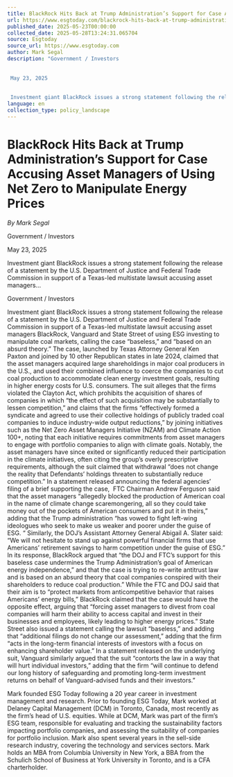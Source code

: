```yaml
---
title: BlackRock Hits Back at Trump Administration’s Support for Case Accusing Asset Managers of Using Net Zero to Manipulate Energy Prices
url: https://www.esgtoday.com/blackrock-hits-back-at-trump-administrations-support-for-case-accusing-asset-managers-of-using-net-zero-to-manipulate-energy-prices/
published_date: 2025-05-23T00:00:00
collected_date: 2025-05-28T13:24:31.065704
source: Esgtoday
source_url: https://www.esgtoday.com
author: Mark Segal
description: "Government / Investors 
 
 
 May 23, 2025 
 
 
 Investment giant BlackRock issues a strong statement following the release of a statement by the U.S. Department of Justice and Federal Trade Commission in support of a Texas-led multistate lawsuit accusing asset managers..."
language: en
collection_type: policy_landscape
---
```


# BlackRock Hits Back at Trump Administration’s Support for Case Accusing Asset Managers of Using Net Zero to Manipulate Energy Prices

*By Mark Segal*

Government / Investors 
 
 
 May 23, 2025 
 
 
 Investment giant BlackRock issues a strong statement following the release of a statement by the U.S. Department of Justice and Federal Trade Commission in support of a Texas-led multistate lawsuit accusing asset managers...

Government / Investors

Investment giant BlackRock issues a strong statement following the release of a statement by the U.S. Department of Justice and Federal Trade Commission in support of a Texas-led multistate lawsuit accusing asset managers BlackRock, Vanguard and State Street of using ESG investing to manipulate coal markets, calling the case “baseless,” and “based on an absurd theory.” 
 The case, launched by Texas Attorney General Ken Paxton and joined by 10 other Republican states in late 2024, claimed that the asset managers acquired large shareholdings in major coal producers in the U.S., and used their combined influence to coerce the companies to cut coal production to accommodate clean energy investment goals, resulting in higher energy costs for U.S. consumers. 
 The suit alleges that the firms violated the Clayton Act, which prohibits the acquisition of shares of companies in which “the effect of such acquisition may be substantially to lessen competition,” and claims that the firms “effectively formed a syndicate and agreed to use their collective holdings of publicly traded coal companies to induce industry-wide output reductions,” by joining initiatives such as the Net Zero Asset Managers Initiative (NZAM) and Climate Action 100+, noting that each initiative requires commitments from asset managers to engage with portfolio companies to align with climate goals. 
 Notably, the asset managers have since exited or significantly reduced their participation in the climate initiatives, often citing the group’s overly prescriptive requirements, although the suit claimed that withdrawal “does not change the reality that Defendants’ holdings threaten to substantially reduce competition.” 
 In a statement released announcing the federal agencies’ filing of a brief supporting the case,  FTC Chairman Andrew Ferguson said that the asset managers “allegedly blocked the production of American coal in the name of climate change scaremongering, all so they could take money out of the pockets of American consumers and put it in theirs,” adding that the Trump administration “has vowed to fight left-wing ideologues who seek to make us weaker and poorer under the guise of ESG. “ 
 Similarly, the DOJ’s Assistant Attorney General Abigail A. Slater said: 
 “We will not hesitate to stand up against powerful financial firms that use Americans’ retirement savings to harm competition under the guise of ESG.” 
 In its response, BlackRock argued that “the DOJ and FTC’s support for this baseless case undermines the Trump Administration’s goal of American energy independence,” and that the case is trying to re-write antitrust law and is based on an absurd theory that coal companies conspired with their shareholders to reduce coal production.” 
 While the FTC and DOJ said that their aim is to “protect markets from anticompetitive behavior that raises Americans’ energy bills,” BlackRock claimed that the case would have the opposite effect, arguing that “forcing asset managers to divest from coal companies will harm their ability to access capital and invest in their businesses and employees, likely leading to higher energy prices.” 
 State Street also issued a statement calling the lawsuit “baseless,” and adding that “additional filings do not change our assessment,” adding that the firm “acts in the long-term financial interests of investors with a focus on enhancing shareholder value.” 
 In a statement released on the underlying suit, Vanguard similarly argued that the suit “contorts the law in a way that will hurt individual investors,” adding that the firm “will continue to defend our long history of safeguarding and promoting long-term investment returns on behalf of Vanguard-advised funds and their investors.”

Mark founded ESG Today following a 20 year career in investment management and research. Prior to founding ESG Today, Mark worked at Delaney Capital Management (DCM) in Toronto, Canada, most recently as the firm’s head of U.S. equities. While at DCM, Mark was part of the firm’s ESG team, responsible for evaluating and tracking the sustainability factors impacting portfolio companies, and assessing the suitability of companies for portfolio inclusion. Mark also spent several years in the sell-side research industry, covering the technology and services sectors. Mark holds an MBA from Columbia University in New York, a BBA from the Schulich School of Business at York University in Toronto, and is a CFA charterholder.